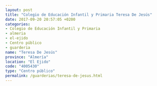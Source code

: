 ```yaml
---
layout: post
title: "Colegio de Educación Infantil y Primaria Teresa De Jesús"
date: 2017-09-20 20:57:05 +0200
categories:
- Colegio de Educación Infantil y Primaria
- almeria
- el-ejido
- Centro público
- guarderia
name: "Teresa De Jesús"
province: "Almería"
location: "El Ejido"
code: "4005430"
type: "Centro público"
permalink: /guarderias/teresa-de-jesus.html
---
```

